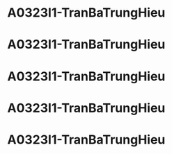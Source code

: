 # A0323I1-TranBaTrungHieu
# A0323I1-TranBaTrungHieu
# A0323I1-TranBaTrungHieu
# A0323I1-TranBaTrungHieu
# A0323I1-TranBaTrungHieu

